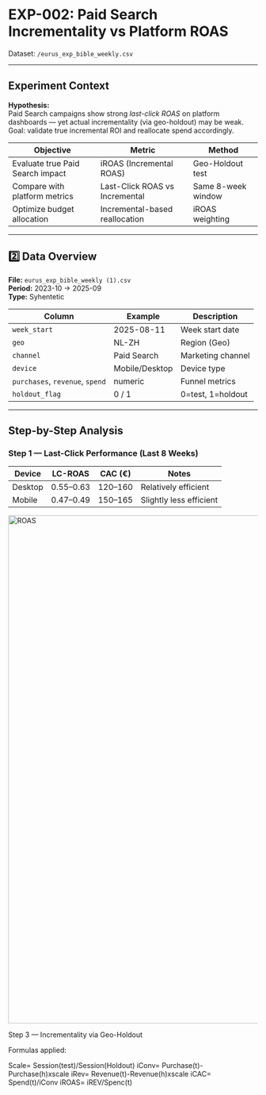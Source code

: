 # EXP-002: Paid Search Incrementality vs Platform ROAS  
Dataset: `/eurus_exp_bible_weekly.csv`

---

## Experiment Context  

**Hypothesis:**  
Paid Search campaigns show strong *last-click ROAS* on platform dashboards — yet actual incrementality (via geo-holdout) may be weak.  
Goal: validate true incremental ROI and reallocate spend accordingly.

| Objective | Metric | Method |
|------------|---------|--------|
| Evaluate true Paid Search impact | iROAS (Incremental ROAS) | Geo-Holdout test |
| Compare with platform metrics | Last-Click ROAS vs Incremental | Same 8-week window |
| Optimize budget allocation | Incremental-based reallocation | iROAS weighting |

---

## 2️⃣ Data Overview  

**File:** `eurus_exp_bible_weekly (1).csv`  
**Period:** 2023-10 → 2025-09  
**Type:** Syhentetic

| Column | Example | Description |
|---------|----------|-------------|
| `week_start` | 2025-08-11 | Week start date |
| `geo` | NL-ZH | Region (Geo) |
| `channel` | Paid Search | Marketing channel |
| `device` | Mobile/Desktop | Device type |
| `purchases`, `revenue`, `spend` | numeric | Funnel metrics |
| `holdout_flag` | 0 / 1 | 0=test, 1=holdout |

---

## Step-by-Step Analysis  

### Step 1 — Last-Click Performance (Last 8 Weeks)

| Device  | LC-ROAS   | CAC (€) | Notes                   |
| ------- | --------- | ------- | ----------------------- |
| Desktop | 0.55–0.63 | 120–160 | Relatively efficient    |
| Mobile  | 0.47–0.49 | 150–165 | Slightly less efficient |
<img width="1024" height="1024" alt="ROAS" src="https://github.com/user-attachments/assets/652276ce-05b6-4e14-971f-c94a7c2cac5d" />

Step 3 — Incrementality via Geo-Holdout

Formulas applied:

Scale= Session(test)/Session(Holdout)
iConv= Purchase(t)-Purchase(h)xscale
iRev= Revenue(t)-Revenue(h)xscale
iCAC= Spend(t)/iConv
iROAS= iREV/Spenc(t)
​



